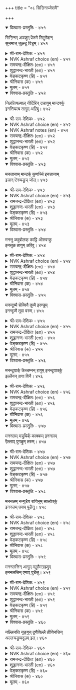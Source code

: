 +++
title = "०८ सिऱ्ऱिनञ्जेरामै"

+++


<details open><summary>विश्वास-प्रस्तुतिः - ४५१</summary>

सिऱ्ऱिनम् अञ्जुम् पॆरुमै सिऱुमैदान्  
सुऱ्ऱमाच् चूऴ्न्दु विडुम्।       ४५१
</details>

<details><summary>श्री-राम-देशिकः - ४५१</summary>

महान्तो दुष्टसाङ्गत्यात् भीतास्तिष्ठन्ति दूरतः ।  
दुष्टान् बन्धुसमान् कृत्वा नीचास्तुष्यन्ति तैः सह ॥ ४५१॥
</details>

<details><summary>NVK Ashraf choice (en) - ४५१</summary>

०४५१
The great fear the company of the base.
Only the mean take them as kinsmen.
(N.V.K. Ashraf)
</details>

<details><summary>रामचन्द्र-दीक्षितः (en) - ४५१</summary>

451\. ciṟṟiṉam añcum, perumai; ciṟumaitāṉ  
cuṟṟamāc cūḻntuviṭum.

451\. The great dread the company of the ignoble, for the ignoble delight in the company of the mean.  
</details>

<details><summary>शुद्धानन्द-भारती (en) - ४५१</summary>

1\. சிற்றினம் அஞ்சும் பெருமை சிறுமைதான்  
சுற்றமாச் சூழ்ந்து விடும்.  
The ignoble the noble fear  
The mean hold them as kinsmen dear.        451  
</details>

<details><summary>वेङ्कटकृष्ण (हि) - ४५१</summary>

451
ओछों से डरना रहा, उत्तम जन की बान ।  
गले लगाना बन्धु सम, है ओछों की बान ॥
</details>

<details><summary>श्रीनिवास (क) - ४५१</summary>

451. नीचर सहवासक्कॆ अञ्जुवुदु दॊड्डवर गुण; अल्परादवरु मात्र नीचर ऒडनाटदल्लि विचारमाडदॆ तम्मन्नु ऒप्पिसिकॊण्डु बिडुवरु.

</details>

<details><summary>मूलम् - ४५१</summary>

सिऱ्ऱिनम् अञ्जुम् पॆरुमै सिऱुमैदान्  
सुऱ्ऱमाच् चूऴ्न्दु विडुम्।       ४५१
</details>

<details open><summary>विश्वास-प्रस्तुतिः - ४५२</summary>

निलत्तियल्बाल् नीर्दिरिन् दऱ्ऱागुम् मान्दर्क्कु  
इनत्तियल्ब तागुम् अऱिवु।       ४५२
</details>

<details><summary>श्री-राम-देशिकः - ४५२</summary>

भूगतं सलिलं भूमिभेदाद् भिन्नरसं यथा ।  
तथा नरः सङ्गभेदाद् भिन्नभिन्नमतिर्भवेत् ॥ ४५२॥
</details>

<details><summary>NVK Ashraf choice (en) - ४५२</summary>

०४५२
Nature of soil governs the quality of water.
One's wisdom by the nature of company.
(N.V.K. Ashraf)
</details>

<details><summary>NVK Ashraf notes (en) - ४५२</summary>

४५२. Compare with ९५९. Nature of sprout indicates the quality of soil; so does the quality of speech one’s descent. ((N.V.K. Ashraf))
</details>

<details><summary>रामचन्द्र-दीक्षितः (en) - ४५२</summary>

452\. nilattu iyalpāṉ nīr tirintu, aṟṟu ākum;- māntarkku  
‘iṉattu’ iyalpatu ākum, aṟivu.

452\. Water smacks of the soil; The wisdom of man takes the colour of the company he keeps.  
</details>

<details><summary>शुद्धानन्द-भारती (en) - ४५२</summary>

2\. நிலத்தியல்பால் நீர்திரிந் தற்றாகும் மாந்தர்க்கு  
இனத்தியல்ப தாகும் அறிவு.  
With soil changes water's taste  
With mates changes the mental state.        452  
</details>

<details><summary>वेङ्कटकृष्ण (हि) - ४५२</summary>

452
मिट्टी गुणानुसार ज्यों, बदले वारि-स्वभाव ।  
संगति से त्यों मनुज का, बदले बुद्धि-स्वभाव ॥
</details>

<details><summary>श्रीनिवास (क) - ४५२</summary>

452. नॆलद गुणदिन्द (हरियुव) नीरिन गुणवू बदलागुत्तदॆ; अदे रीति मनुष्यन तिळिवळिकॆ कूड ऒडनाटद गुणवन्नु हॊन्दिकॊण्डिरुत्तदॆ.

</details>

<details><summary>मूलम् - ४५२</summary>

निलत्तियल्बाल् नीर्दिरिन् दऱ्ऱागुम् मान्दर्क्कु  
इनत्तियल्ब तागुम् अऱिवु।       ४५२
</details>

<details open><summary>विश्वास-प्रस्तुतिः - ४५३</summary>

मनत्तानाम् मान्दर्क् कुणर्च्चि इनत्तानाम्  
इन्नान् ऎनप्पडुञ् जॊल्।       ४५३
</details>

<details><summary>श्री-राम-देशिकः - ४५३</summary>

सामान्यज्ञानजनने मनः कारणमिष्यते ।  
अयं योग्यो न वेत्येतद् ज्ञानं साङ्गत्यहेतुकम् ॥ ४५३॥
</details>

<details><summary>NVK Ashraf choice (en) - ४५३</summary>

०४५३
Perceptions spring from nature
And character from company.
(P.S. Sundaram)
</details>

<details><summary>रामचन्द्र-दीक्षितः (en) - ४५३</summary>

453\. maṉattāṉ ām, māntarkku uṇarcci; iṉattāṉ ām,  
‘iṉṉāṉ’ eṉappaṭum col.

453\. It is the mind that helps a man to gain knowledge; but it is one’s association that makes people say what sort of man he is.  
</details>

<details><summary>शुद्धानन्द-भारती (en) - ४५३</summary>

3\. மனத்தானாம் மாந்தர்க் குணர்ச்சி இனத்தானாம்  
இன்னான் எனப்படுஞ் சொல்.  
Wisdom depends upon the mind  
The worth of man upon his friend.        453  
</details>

<details><summary>वेङ्कटकृष्ण (हि) - ४५३</summary>

453
मनोजन्य है मनुज का, प्राकृत इन्द्रियज्ञान ।  
ऐसा यह  यों नाम तो, संग-जन्य है जान ॥
</details>

<details><summary>श्रीनिवास (क) - ४५३</summary>

453. मनुष्यरिगॆ स्वाभाविकवाद तिळिवळिकॆ मनस्सिनिन्द उण्टागुत्तदॆ; हागॆये ‘अवनु इन्थवनु’ ऎम्ब मातु ऒडनाटदिन्द केळिबरुत्तदॆ.

</details>

<details><summary>मूलम् - ४५३</summary>

मनत्तानाम् मान्दर्क् कुणर्च्चि इनत्तानाम्  
इन्नान् ऎनप्पडुञ् जॊल्।       ४५३
</details>

<details open><summary>विश्वास-प्रस्तुतिः - ४५४</summary>

मनत्तु ळदुबोलक् काट्टि ऒरुवऱ्कु  
इनत्तुळ तागुम् अऱिवु।       ४५४
</details>

<details><summary>श्री-राम-देशिकः - ४५४</summary>

विशेषशेमुषी भायादादौ चित्तनिबन्धना ।  
विमर्शे सापि साङ्गत्यमूलैवेति स्थितिर्धुवा ॥ ४५४॥
</details>

<details><summary>NVK Ashraf choice (en) - ४५४</summary>

०४५४
Wisdom which seems to come from the mind
Comes really from one's company.
(P.S. Sundaram)
</details>

<details><summary>रामचन्द्र-दीक्षितः (en) - ४५४</summary>

454\. maṉattu uḷatu pōlak kāṭṭi, oruvaṟku  
iṉattu uḷatu ākum-aṟivu.

454\. One’s wisdom partakes of the nature of one’s mind and one is known by the company he keeps.  
</details>

<details><summary>शुद्धानन्द-भारती (en) - ४५४</summary>

4\. மனத்து ளதுபோலக் காட்டி ஒருவற்கு  
இனத்துள தாகும் அறிவு.  
Wisdom seems to come from mind  
But it truly flows from the kind.        454  
</details>

<details><summary>वेङ्कटकृष्ण (हि) - ४५४</summary>

454
मनोजन्य सा दीखता, भले बुरे का ज्ञान ।  
संग-जन्य रहता मगर, नर का ऐसा ज्ञान ॥
</details>

<details><summary>श्रीनिवास (क) - ४५४</summary>

454. मनुष्यन तिळिवळिकॆयु अवन मनस्सिन शिशुवॆन्दु तोरिदरू अदु व्यक्तवागुवुदु अवन ऒडनाटदिन्दले.

</details>

<details><summary>मूलम् - ४५४</summary>

मनत्तु ळदुबोलक् काट्टि ऒरुवऱ्कु  
इनत्तुळ तागुम् अऱिवु।       ४५४
</details>

<details open><summary>विश्वास-प्रस्तुतिः - ४५५</summary>

मनन्दूय्मै सॆय्विनै तूय्मै इरण्डुम्  
इनन्दूय्मै तूवा वरुम्।       ४५५
</details>

<details><summary>श्री-राम-देशिकः - ४५५</summary>

चित्तशुद्धिः कार्यशुद्धिरित्येतदुभयं नृणाम् ।  
सत्साङ्गत्यवशादेव भवेदिति विभाव्यताम् ॥ ४५५॥
</details>

<details><summary>NVK Ashraf choice (en) - ४५५</summary>

०४५५
The pure thought and the pure deed, these two,
Come from pure company. *
(P.S. Sundaram)
</details>

<details><summary>रामचन्द्र-दीक्षितः (en) - ४५५</summary>

455\. maṉam tūymai, ceyviṉai tūymai, iraṇṭum  
iṉam tūymai tūvā varum.

455\. Purity of mind and purity of action are of a piece with the purity of one’s associates.  
</details>

<details><summary>शुद्धानन्द-भारती (en) - ४५५</summary>

5\. மனந்தூய்மை செய்வினை தூய்மை இரண்டும்  
இனம்தூய்மை தூவா வரும்.  
Purity of the thought and deed  
Comes from good company indeed.        455  
</details>

<details><summary>वेङ्कटकृष्ण (हि) - ४५५</summary>

455
मन की होना शुद्धता, तथा कर्म की शुद्धि ।  
दोनों का अवलंब है, संगति की परिशुद्धि ॥
</details>

<details><summary>श्रीनिवास (क) - ४५५</summary>

455. मन-शुद्दि, नडॆवळिकॆय शुद्दि इवॆरडू ऒडनाटद शुद्दियन्नु हॊन्दिकॊण्डु बरुत्तवॆ.

</details>

<details><summary>मूलम् - ४५५</summary>

मनन्दूय्मै सॆय्विनै तूय्मै इरण्डुम्  
इनन्दूय्मै तूवा वरुम्।       ४५५
</details>

<details open><summary>विश्वास-प्रस्तुतिः - ४५६</summary>

मनन्दूयार्क् कॆच्चम्नन् ऱागुम् इनन्दूयार्क्कु  
इल्लैनन् ऱागा विनै।       ४५६
</details>

<details><summary>श्री-राम-देशिकः - ४५६</summary>

लोके शुद्धमनस्कानां शुद्धा स्याद् भाविसन्ततिः ।  
सत्साङ्गत्यसमेतानां जायते सकलं शुभम् ॥ ४५६॥
</details>

<details><summary>NVK Ashraf choice (en) - ४५६</summary>

०४५६
Good legacy is for the pure-minded.
No evil deeds befall men of pure company.
(N.V.K. Ashraf)
</details>

<details><summary>रामचन्द्र-दीक्षितः (en) - ४५६</summary>

456\. maṉam tūyārkku eccam naṉṟu ākum; iṉam tūyārkku  
illai, naṉṟu ākā viṉai.

456\. A good progeny awaits the pure. There is no effort of one endowed with good company but bears fruit.  
</details>

<details><summary>शुद्धानन्द-भारती (en) - ४५६</summary>

6\. மனம்தூயார்க் கெச்சம்நன் றாகும் இனம்தூயார்க்கு  
இல்லைநன் றாகா வினை.  
Pure-hearted get good progeny  
Pure friendship acts with victory.        456  
</details>

<details><summary>वेङ्कटकृष्ण (हि) - ४५६</summary>

456
पातें सत्सन्तान हैं, जिनका है मन शुद्ध ।  
विफल कर्म होता नहीं, जिनका रंग विशुद्ध ॥
</details>

<details><summary>श्रीनिवास (क) - ४५६</summary>

456. मनशुद्दियुळ्ळवरिगॆ कुलसम्पन्नतॆयू ऒळ्ळॆयदागिये बरुवुदु; ऒडनाटद शुद्दियुळ्ळवरिगॆ ऒळ्ळॆयदागद कार्यवे इल्ल.

</details>

<details><summary>मूलम् - ४५६</summary>

मनन्दूयार्क् कॆच्चम्नन् ऱागुम् इनन्दूयार्क्कु  
इल्लैनन् ऱागा विनै।       ४५६
</details>

<details open><summary>विश्वास-प्रस्तुतिः - ४५७</summary>

मननलम् मन्नुयिर्क् काक्कम् इननलम्  
ऎल्लाप् पुगऴुम् तरुम्।       ४५७
</details>

<details><summary>श्री-राम-देशिकः - ४५७</summary>

प्रणिनां चित्तसंशुद्धया सम्पत् सञ्जायते ध्रुवम् ।  
सत्साङ्गत्यान्मनःशुद्धया सह कीर्तिरपि ध्रुवा ॥ ४५७॥
</details>

<details><summary>NVK Ashraf choice (en) - ४५७</summary>

०४५७
A good mind is an asset to everyone
While good company contributes to glory.
(P.S. Sundaram)
</details>

<details><summary>रामचन्द्र-दीक्षितः (en) - ४५७</summary>

457\. maṉa nalam maṉ uyirkku ākkam; iṉa nalam  
ellāp pukaḻum tarum.

457\. Company of the pure brings one all glory.  
</details>

<details><summary>शुद्धानन्द-भारती (en) - ४५७</summary>

7\. மனநலம் மன்னுயிர்க் காக்கம் இனநலம்  
எல்லாப் புகழும் தரும்.  
Goodness of mind increases gain  
Good friendship fosters fame again.        457  
</details>

<details><summary>वेङ्कटकृष्ण (हि) - ४५७</summary>

457
मन की शुद्धि मनुष्य को, देती है ऐश्वर्य ।  
सत्संगति तो फिर उसे, देती सब यश वर्य ॥
</details>

<details><summary>श्रीनिवास (क) - ४५७</summary>

457. मनःशुद्दियु बाळिगॆ सिरियागि निल्लुत्तदॆ; ऒडनाटद शुद्दियु ऎल्ला तरद कीर्तिगू कारणवागुत्तदॆ.

</details>

<details><summary>मूलम् - ४५७</summary>

मननलम् मन्नुयिर्क् काक्कम् इननलम्  
ऎल्लाप् पुगऴुम् तरुम्।       ४५७
</details>

<details open><summary>विश्वास-प्रस्तुतिः - ४५८</summary>

मननलम् नन्गुडैय रायिनुम् साऩ्ऱोर्क्कु  
इननलम् एमाप् पुडैत्तु।       ४५८
</details>

<details><summary>श्री-राम-देशिकः - ४५८</summary>

मनःशुद्धिः पुण्यकृत्यात् स्वयं जायेत केषुचित् ।  
सत्साङ्गत्यं चित्तशुद्धिं वर्धयेत् तादृशेष्वपि ॥ ४५८॥
</details>

<details><summary>NVK Ashraf choice (en) - ४५८</summary>

०४५८
Even though the wise have a good mind,
They strengthen it by good company. *
(N.V.K. Ashraf), (P.S. Sundaram)
</details>

<details><summary>रामचन्द्र-दीक्षितः (en) - ४५८</summary>

458\. maṉa nalam naṉku uṭaiyar āyiṉum, cāṉṟōrkku  
iṉa nalam ēmāppu uṭaittu.

458\. The wise may be pure in mind. Good company is the source of one’s strength.  
</details>

<details><summary>शुद्धानन्द-भारती (en) - ४५८</summary>

8\. மனநலம் நன்குடைய ராயினும் சான்றோர்க்கு  
இனநலம் ஏமாப் புடைத்து.  
Men of wisdom, though good in mind  
In friends of worth a new strength find.        458  
</details>

<details><summary>वेङ्कटकृष्ण (हि) - ४५८</summary>

458
शुद्ध चित्तवाले स्वतः, रहते साधु महान ।  
सत्संगति फिर भी उन्हें, करती शक्ति प्रदान ॥
</details>

<details><summary>श्रीनिवास (क) - ४५८</summary>

458. स्वाभाविकवाद ऒळ्लॆयतनविद्दरू सम्पन्नरादवरिगॆ ऒळ्ळॆय ऒडनाटवु अदन्नु बलपडिसुव शक्तियागि निल्लुत्तदॆ.

</details>

<details><summary>मूलम् - ४५८</summary>

मननलम् नन्गुडैय रायिनुम् साऩ्ऱोर्क्कु  
इननलम् एमाप् पुडैत्तु।       ४५८
</details>

<details open><summary>विश्वास-प्रस्तुतिः - ४५९</summary>

मननलत्तिन् आगुम् मऱुमैमऱ्ऱह्दुम्  
इननलत्तिन् एमाप् पुडैत्तु।       ४५९
</details>

<details><summary>श्री-राम-देशिकः - ४५९</summary>

आमुष्मिकं सुखं चित्तशुद्धया मन्प्राप्यते नरैः ।  
सत्सङ्गतिः सुखस्यास्य प्राप्तौ विघ्नं निवारयेत् ॥ ४५९॥
</details>

<details><summary>NVK Ashraf choice (en) - ४५९</summary>

०४५९
Purity of mind leads to heaven,
But even that is secured by good company.
(Satguru Subramuniyaswami), (P.S. Sundaram)
</details>

<details><summary>रामचन्द्र-दीक्षितः (en) - ४५९</summary>

459\. maṉa nalattiṉ ākum, maṟumai; maṟṟu aḵtum  
iṉa nalattiṉ ēmāppu uṭaittu.

459\. Heaven awaits the pure of heart; verily it is the reward of good company.  
</details>

<details><summary>शुद्धानन्द-भारती (en) - ४५९</summary>

9\. மனநலத்தின் ஆகும் மறுமைமற் றஃதும்  
இனநலத்தின் ஏமாப் புடைத்து.  
Good mind decides the future bliss  
Good company gains strength to this.        459  
</details>

<details><summary>वेङ्कटकृष्ण (हि) - ४५९</summary>

459
चित्त-शुद्धि परलोक का, देती है आनन्द ।  
वही शुद्धि सत्संग से होती और बुलन्द ॥
</details>

<details><summary>श्रीनिवास (क) - ४५९</summary>

459. ऒळ्ळॆय मनस्सिनिन्द मरुभवदल्लि सुख प्राप्तियागुवुदु; ऒळ्ळॆय ऒडनाटदिन्द अदु मत्तष्टु बलगॊळ्ळुवुदु.

</details>

<details><summary>मूलम् - ४५९</summary>

मननलत्तिन् आगुम् मऱुमैमऱ्ऱह्दुम्  
इननलत्तिन् एमाप् पुडैत्तु।       ४५९
</details>

<details open><summary>विश्वास-प्रस्तुतिः - ४६०</summary>

नल्लिनत्ति नूङ्गुन् दुणैयिल्लै तीयिनत्तिन्  
अल्लऱ्पडुप्पदूउम् इल्।       ४६०
</details>

<details><summary>श्री-राम-देशिकः - ४६०</summary>

सत्सङ्गतिसमं मित्रं न भवेत् सुखसाधनम् ।  
दुसङ्गतिसमः शत्रुरपकर्ता न विद्यते ॥ ४६०॥
</details>

<details><summary>NVK Ashraf choice (en) - ४६०</summary>

०४६०
There is no greater aid than good company,
Nor worse affliction than bad.
(P.S. Sundaram)
</details>

<details><summary>रामचन्द्र-दीक्षितः (en) - ४६०</summary>

460\. nal iṉattiṉ ūṅkum tuṇai illai; tī iṉattiṉ  
allaṟpaṭuppatūum il.

460\. There is no greater evil than the company of the wicked.  
</details>

<details><summary>शुद्धानन्द-भारती (en) - ४६०</summary>

10\. நல்லினத்தி னூங்குந் துணையில்லை தீயினத்தின்  
அல்லற் படுப்பதூஉம் இல்.  
No help good company exeeds;  
The bad to untold anguish leads.        460  
</details>

<details><summary>वेङ्कटकृष्ण (हि) - ४६०</summary>

460
साथी कोई है नहीं, साध- संग से उच्च ।  
बढ़ कर कुसंग से नहीं, शत्रु हानिकर तुच्छ ॥
</details>

<details><summary>श्रीनिवास (क) - ४६०</summary>

460. ऒळ्ळॆय ऒडनाटक्किन्त मिगिलाद रक्षॆयू इल्ल; कॆट्ट ऒडनाटक्किन्त दुःखक्कीडु माडुव हगॆयू इल्ल.
</details>

<details><summary>मूलम् - ४६०</summary>

नल्लिनत्ति नूङ्गुन् दुणैयिल्लै तीयिनत्तिन्  
अल्लऱ्पडुप्पदूउम् इल्।       ४६०
</details>

